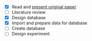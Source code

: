 - [x] Read and [present original paper](https://github.com/KVHEM/drought_uncertainty/wiki/Mhm-model-results)
- [ ] Literature review
- [x] Design database
- [x] Import and prepare data for database
- [ ] Create database
- [ ] Design experiment
